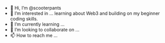 - 👋 Hi, I’m @scooterpants
- 👀 I’m interested in ... learning about Web3 and building on my beginner coding skills.
- 🌱 I’m currently learning ...
- 💞️ I’m looking to collaborate on ...
- 📫 How to reach me ...

<!---
scooterpants/scooterpants is a ✨ special ✨ repository because its `README.md` (this file) appears on your GitHub profile.
You can click the Preview link to take a look at your changes.
--->
